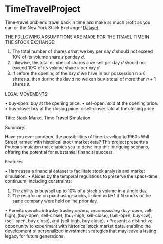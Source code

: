 # TimeTravelProject
Time-travel problem: travel back in time and make as much profit as you can on the New York Stock Exchange! [Dataset](https://www.kaggle.com/datasets/borismarjanovic/price-volume-data-for-all-us-stocks-etfs)


THE FOLLOWING ASSUMPTIONS ARE MADE FOR THE TRAVEL TIME IN THE STOCK EXCHANGE:

1. The total number of shares 𝑠 that we buy per day 𝑑 should not exceed 10% of its volume
share 𝑠 per day 𝑑.
2. Likewise, the total number of shares 𝑠 we sell per day 𝑑 should not exceed 10% of its volume
share 𝑠 per day 𝑑.
3. If before the opening of the day 𝑑 we have in our possession n ≥ 0 shares 𝑠, then during the day 𝑑 no
we can buy a total of more than 𝑛 + 1 shares 𝑠.

LEGAL MOVEMENTS:

• buy-open: buy at the opening price.
• sell-open: sold at the opening price.
• buy-close: buy at the closing price.
• sell-close: sold at the closing price

Title: Stock Market Time-Travel Simulation

Summary:

Have you ever pondered the possibilities of time-traveling to 1960s Wall Street, armed with historical stock market data? This project presents a Python simulation that enables you to delve into this intriguing scenario, offering the potential for substantial financial success.

Features:

• Harnesses a financial dataset to facilitate stock analysis and market simulation.
• Abides by the temporal regulations to preserve the space-time continuum, including constraints:
1. The ability to buy/sell up to 10% of a stock's volume in a single day.
2. The restriction on purchasing stocks, limited to N+1 if N stocks of the same company were held on the prior day.

• Permits specific intraday trading orders, encompassing (buy-open, sell-high), (buy-open, sell-close), (buy-high, sell-close), (sell-open, buy-low), (sell-open, buy-close), and (sell-high, buy-close).
• Presents a distinctive opportunity to experiment with historical stock market data, enabling the development of personalized investment strategies that may leave a lasting legacy for future generations.
